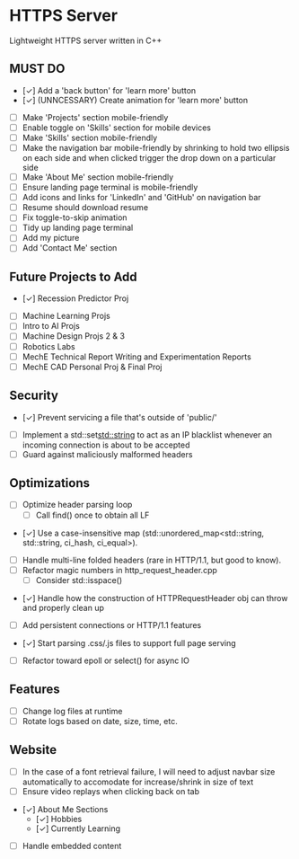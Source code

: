 # HTTPS Server
Lightweight HTTPS server written in C++

## MUST DO 
- [✓] Add a 'back button' for 'learn more' button
- [✓] (UNNCESSARY) Create animation for 'learn more' button
- [ ] Make 'Projects' section mobile-friendly
- [ ] Enable toggle on 'Skills' section for mobile devices
- [ ] Make 'Skills' section mobile-friendly
- [ ] Make the navigation bar mobile-friendly by shrinking to hold two ellipsis on each side and when clicked trigger the drop down on a particular side
- [ ] Make 'About Me' section mobile-friendly
- [ ] Ensure landing page terminal is mobile-friendly
- [ ] Add icons and links for 'LinkedIn' and 'GitHub' on navigation bar
- [ ] Resume should download resume
- [ ] Fix toggle-to-skip animation
- [ ] Tidy up landing page terminal
- [ ] Add my picture
- [ ] Add 'Contact Me' section

## Future Projects to Add
- [✓] Recession Predictor Proj
- [ ] Machine Learning Projs
- [ ] Intro to AI Projs
- [ ] Machine Design Projs 2 & 3
- [ ] Robotics Labs
- [ ] MechE Technical Report Writing and Experimentation Reports
- [ ] MechE CAD Personal Proj & Final Proj

## Security
- [✓] Prevent servicing a file that's outside of 'public/'
- [ ] Implement a std::set<std::string> to act as an IP blacklist whenever an incoming connection is about to be accepted
- [ ] Guard against maliciously malformed headers

## Optimizations
- [ ] Optimize header parsing loop  
  - [ ] Call find() once to obtain all LF
- [✓] Use a case-insensitive map (std::unordered_map<std::string, std::string, ci_hash, ci_equal>).
- [ ] Handle multi-line folded headers (rare in HTTP/1.1, but good to know).
- [ ] Refactor magic numbers in http_request_header.cpp
  - [ ] Consider std::isspace()
- [✓] Handle how the construction of HTTPRequestHeader obj can throw and properly clean up
- [ ] Add persistent connections or HTTP/1.1 features
- [✓] Start parsing .css/.js files to support full page serving
- [ ] Refactor toward epoll or select() for async IO

## Features
- [ ] Change log files at runtime
- [ ] Rotate logs based on date, size, time, etc.

## Website
- [ ] In the case of a font retrieval failure, I will need to adjust navbar size automatically to accomodate for increase/shrink in size of text
- [ ] Ensure video replays when clicking back on tab
- [✓] About Me Sections
  - [✓] Hobbies
  - [✓] Currently Learning
- [ ] Handle embedded content
  